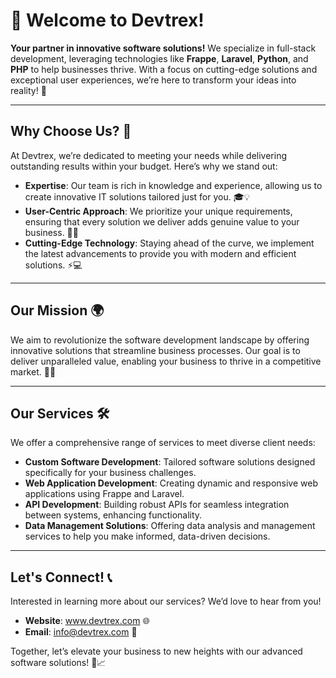 <h1>🌟 Welcome to Devtrex!</h1>

<p><strong>Your partner in innovative software solutions!</strong> We specialize in full-stack development, leveraging technologies like <strong>Frappe</strong>, <strong>Laravel</strong>, <strong>Python</strong>, and <strong>PHP</strong> to help businesses thrive. With a focus on cutting-edge solutions and exceptional user experiences, we’re here to transform your ideas into reality! 🚀</p>

<hr>

<h2>Why Choose Us? 🤔</h2>
<p>At Devtrex, we’re dedicated to meeting your needs while delivering outstanding results within your budget. Here’s why we stand out:</p>

<ul>
    <li><strong>Expertise</strong>: Our team is rich in knowledge and experience, allowing us to create innovative IT solutions tailored just for you. 🎓💡</li>
    <li><strong>User-Centric Approach</strong>: We prioritize your unique requirements, ensuring that every solution we deliver adds genuine value to your business. 👥💼</li>
    <li><strong>Cutting-Edge Technology</strong>: Staying ahead of the curve, we implement the latest advancements to provide you with modern and efficient solutions. ⚡💻</li>
</ul>

<hr>

<h2>Our Mission 🌍</h2>
<p>We aim to revolutionize the software development landscape by offering innovative solutions that streamline business processes. Our goal is to deliver unparalleled value, enabling your business to thrive in a competitive market. 💼💡</p>

<hr>

<h2>Our Services 🛠️</h2>
<p>We offer a comprehensive range of services to meet diverse client needs:</p>
<ul>
    <li><strong>Custom Software Development</strong>: Tailored software solutions designed specifically for your business challenges.</li>
    <li><strong>Web Application Development</strong>: Creating dynamic and responsive web applications using Frappe and Laravel.</li>
    <li><strong>API Development</strong>: Building robust APIs for seamless integration between systems, enhancing functionality.</li>
    <li><strong>Data Management Solutions</strong>: Offering data analysis and management services to help you make informed, data-driven decisions.</li>
</ul>

<hr>

<h2>Let's Connect! 📞</h2>
<p>Interested in learning more about our services? We’d love to hear from you!</p>

<ul>
    <li><strong>Website</strong>: <a href="http://www.devtrex.com">www.devtrex.com</a> 🌐</li>
    <li><strong>Email</strong>: <a href="mailto:info@devtrex.com">info@devtrex.com</a> 📧</li>
</ul>

<p>Together, let’s elevate your business to new heights with our advanced software solutions! 🚀📈</p>
